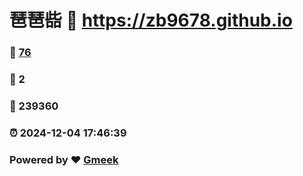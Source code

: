 # 琶琶啙 :link: https://zb9678.github.io 
### :page_facing_up: [76](https://zb9678.github.io/tag.html) 
### :speech_balloon: 2 
### :hibiscus: 239360 
### :alarm_clock: 2024-12-04 17:46:39 
### Powered by :heart: [Gmeek](https://github.com/Meekdai/Gmeek)
